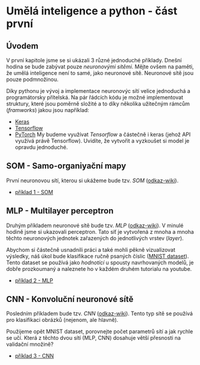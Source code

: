 # Umělá inteligence a python - část první

## Úvodem

V první kapitole jsme se si ukázali 3 různé jednoduché příklady. Dnešní hodina se bude zabývat pouze *neuronovými sítěmi*. Mějte ovšem na paměti, že umělá inteligence není to samé, jako neuronové sítě. Neuronové sítě jsou pouze podmnožinou.

Díky pythonu je vývoj a implementace neuronovýc sítí velice jednoduchá a programátorsky přítelská. Na pár řádcích kódu je možné implementovat struktury, které jsou poměrně složité a to díky několika užitečným rámcům (*framworks*) jakou jsou například:
- [Keras](https://keras.io/)
- [Tensorflow](https://www.tensorflow.org/)
- [PyTorch](https://pytorch.org/)
My budeme využívat *Tensorflow* a částečně i keras (jehož API využívá právě Tensorflow). Uvidíte, že vytvořit a vyzkoušet si model je opravdu jednoduché.


## SOM - Samo-organiyační mapy

První neuronovou sítí, kterou si ukážeme bude tzv. *SOM* ([odkaz-wiki](https://en.wikipedia.org/wiki/Self-organizing_map)).

- [příklad 1 - SOM](SOM.ipynb)

## MLP - Multilayer perceptron

Druhým příkladem neuronové sítě bude tzv. *MLP* ([odkaz-wiki](https://en.wikipedia.org/wiki/Multilayer_perceptron)). V minulé hodině jsme si ukazovali perceptron. Tato síť je vytvořená z mnoha a mnoha těchto neuronových jednotek zařazených do jednotlivých vrstev (*layer*). 

Abychom si částečně usnadnili práci a také mohli pěkně vizualizovat výsledky, náš úkol bude klasifikace ručně psaných číslic ([MNIST dataset](https://en.wikipedia.org/wiki/MNIST_database)). Tento dataset se používá jako *hodnotící* u spousty navrhovaných modelů, je dobře prozkoumaný a naleznete ho v každém druhém tutorialu na youtube.

- [příklad 2 - MLP](mnist_MLP.ipynb)

## CNN - Konvoluční neuronové sítě

Posledním příkladem bude tzv. *CNN* ([odkaz-wiki](https://en.wikipedia.org/wiki/Convolutional_neural_network)). Tento typ sítě se používá pro klasifikaci obrázků (nejenom, ale hlavně).

Použijeme opět MNIST dataset, porovnejte počet parametrů sítí a jak rychle se učí. Která z těchto dvou sítí (MLP, CNN) dosahuje větší přesnosti na validační množině?

- [příklad 3 - CNN](mnist_CNN.ipynb)